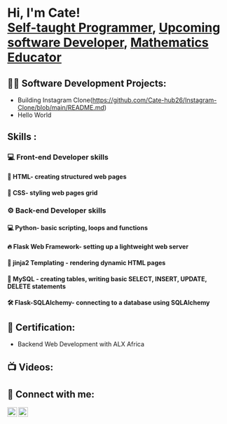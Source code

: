 <h1>Hi, I'm Cate! <br/><a href="https://github.com/joshmadakor1">Self-taught Programmer</a>, <a href="https://www.linkedin.com/in/joshmadakor/">Upcoming software Developer</a>, <a href="https://www.youtube.com/c/joshmadakor">Mathematics Educator</a></h1>

<h2>👨‍💻 Software Development Projects:</h2>

- Building Instagram Clone(https://github.com/Cate-hub26/Instagram-Clone/blob/main/README.md)
- Hello World

<h2> Skills :</h2>

<h3>💻 Front-end Developer skills</h3>
<h4>📄 HTML- creating structured web pages </h4>
<h4>🎨 CSS- styling web pages grid </h4>
<h3>⚙ Back-end Developer skills</h3>
<h4>💻 Python- basic scripting, loops and functions </h4>
<h4>🔥 Flask Web Framework- setting up a lightweight web server  </h4>
<h4>📝 jinja2 Templating - rendering dynamic HTML pages</h4>
<h4>💾 MySQL - creating tables, writing basic SELECT, INSERT, UPDATE, DELETE statements </h4>
<h4>🛠 Flask-SQLAlchemy- connecting to a database using SQLAlchemy</h4>
<h2>📄 Certification: </h2>

- Backend Web Development with ALX Africa

<h2>📺 Videos:</h2>


<h2>🤳 Connect with me:</h2>

[<img align="left" alt="JoshMadakor | LinkedIn" width="22px" src="https://cdn.jsdelivr.net/npm/simple-icons@v3/icons/linkedin.svg" />][linkedin]
[<img align="left" alt="JoshMadakor | Instagram" width="22px" src="https://cdn.jsdelivr.net/npm/simple-icons@v3/icons/instagram.svg" />][instagram]


[instagram]: https://www.instagram.com/cate.muthini.946/
[linkedin]: https://www.linkedin.com/in/nzisa-muthini-29a27a261/

<!--
**joshmadakor1/joshmadakor1** is a ✨ _special_ ✨ repository because its `README.md` (this file) appears on your GitHub profile.

Here are some ideas to get you started:

- 🔭 I’m currently working on ...
- 🌱 I’m currently learning ...
- 👯 I’m looking to collaborate on ...
- 🤔 I’m looking for help with ...
- 💬 Ask me about ...
- 📫 How to reach me: ...
- 😄 Pronouns: ...
- ⚡ Fun fact: ...
-->
